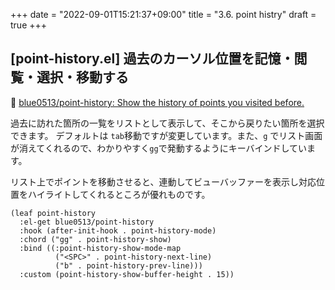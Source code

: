 +++
date = "2022-09-01T15:21:37+09:00"
title = "3.6. point histry"
draft = true
+++
## [point-history.el] 過去のカーソル位置を記憶・閲覧・選択・移動する

🔗 [blue0513/point-history: Show the history of points you visited before.](https://github.com/blue0513/point-history) 

過去に訪れた箇所の一覧をリストとして表示して、そこから戻りたい箇所を選択できます。
デフォルトは `tab`移動ですが変更しています。また、`g` でリスト画面が消えてくれるので、わかりやすく`gg`で発動するようにキーバインドしています。

リスト上でポイントを移動させると、連動してビューバッファーを表示し対応位置をハイライトしてくれるところが優れものです。

```elisp
(leaf point-history
  :el-get blue0513/point-history
  :hook (after-init-hook . point-history-mode)
  :chord ("gg" . point-history-show)
  :bind ((:point-history-show-mode-map
		  ("<SPC>" . point-history-next-line)
		  ("b" . point-history-prev-line)))
  :custom (point-history-show-buffer-height . 15))
```

